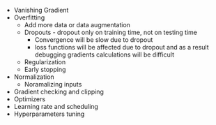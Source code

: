 - Vanishing Gradient
- Overfitting
  - Add more data or data augmentation
  - Dropouts - dropout only on training time, not on testing time
    - Convergence will be slow due to dropout
    - loss functions will be affected due to dropout and as a result debugging gradients calculations will be difficult 
  - Regularization
  - Early stopping
- Normalization
  - Noramalizing inputs
- Gradient checking and clipping
- Optimizers
- Learning rate and scheduling
- Hyperparameters tuning
